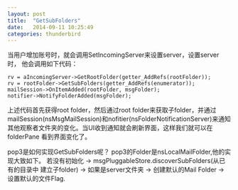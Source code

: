 ```yaml
---
layout: post
title:  "GetSubFolders"
date:   2014-09-11 10:25:49
categories: thunderbird
---
```

 
当用户增加账号时，就会调用SetIncomingServer来设置server，设置server时，
他会调用如下代码：

	rv = aIncomingServer->GetRootFolder(getter_AddRefs(rootFolder));
    rv = rootFolder->GetSubFolders(getter_AddRefs(enumerator));
	mailSession->OnItemAdded(rootFolder, msgFolder);
	notifier->NotifyFolderAdded(msgFolder);
	
上述代码首先获得root folder，然后通过root folder来获取子folder，并通过
mailSession(nsMsgMailSession)和nofitier(nsFolderNotificationServer)来通知
其他观察者文件夹的变化。当UI收到通知就会刷新界面，这样我们就可以在folderPane
看到界面变化了。

pop3是如何实现GetSubFolders呢？
pop3的Folder是nsLocalMailFolder,他的实现大致如下。
	若没有初始化 -> msgPluggableStore.discoverSubFolders(从已有的目录中
	建立子folder) -> 如果是server文件夹 -> 创建默认的Mail Folder -> 
	设置默认的文件Flag.